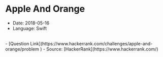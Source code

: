 # Apple And Orange

- Date: 2018-05-16   
- Language: Swift 
<br>
- [Question Link](https://www.hackerrank.com/challenges/apple-and-orange/problem
)
- Source: [HackerRank](https://www.hackerrank.com/)
